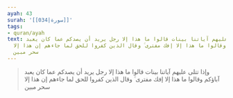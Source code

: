 ```yaml
---
ayah: 43
surah: '[[034|سورة]]'
tags:
- quran/ayah
text: وإذا تتلى عليهم آياتنا بينات قالوا ما هذا إلا رجل يريد أن يصدكم عما كان يعبد
  آباؤكم وقالوا ما هذا إلا إفك مفترى ۚ وقال الذين كفروا للحق لما جاءهم إن هذا إلا
  سحر مبين
---
```

> وإذا تتلى عليهم آياتنا بينات قالوا ما هذا إلا رجل يريد أن يصدكم عما كان يعبد آباؤكم وقالوا ما هذا إلا إفك مفترى ۚ وقال الذين كفروا للحق لما جاءهم إن هذا إلا سحر مبين
